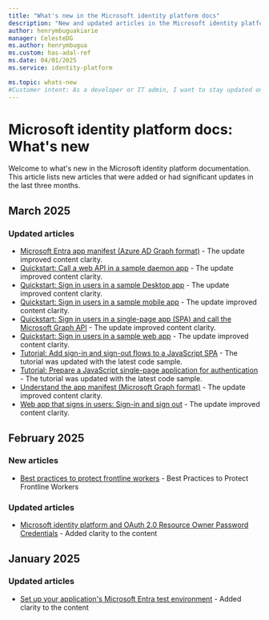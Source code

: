 ```yaml
---
title: "What's new in the Microsoft identity platform docs"
description: "New and updated articles in the Microsoft identity platform documentation."
author: henrymbuguakiarie
manager: CelesteDG
ms.author: henrymbugua
ms.custom: has-adal-ref
ms.date: 04/01/2025
ms.service: identity-platform

ms.topic: whats-new
#Customer intent: As a developer or IT admin, I want to stay updated on the latest changes and additions to the Microsoft identity platform documentation, so that I can ensure that my applications and systems are using the most current and relevant information.
---
```


# Microsoft identity platform docs: What's new

Welcome to what's new in the Microsoft identity platform documentation. This article lists new articles that were added or had significant updates in the last three months.

## March 2025

### Updated articles

- [Microsoft Entra app manifest (Azure AD Graph format)](reference-app-manifest.md) - The update improved content clarity.
- [Quickstart: Call a web API in a sample daemon app](quickstart-daemon-app-call-api.md) - The update improved content clarity.
- [Quickstart: Sign in users in a sample Desktop app](quickstart-desktop-app-sign-in.md) - The update improved content clarity.
- [Quickstart: Sign in users in a sample mobile app](quickstart-mobile-app-sign-in.md) - The update improved content clarity.
- [Quickstart: Sign in users in a single-page app (SPA) and call the Microsoft Graph API](quickstart-single-page-app-sign-in.md) - The update improved content clarity.
- [Quickstart: Sign in users in a sample web app](quickstart-web-app-sign-in.md) - The update improved content clarity.
- [Tutorial: Add sign-in and sign-out flows to a JavaScript SPA](tutorial-single-page-app-javascript-configure-authentication.md) - The tutorial was updated with the latest code sample.
- [Tutorial: Prepare a JavaScript single-page application for authentication](tutorial-single-page-app-javascript-prepare-app.md) - The tutorial was updated with the latest code sample.
- [Understand the app manifest (Microsoft Graph format)](reference-microsoft-graph-app-manifest.md) - The update improved content clarity.
- [Web app that signs in users: Sign-in and sign out](scenario-web-app-sign-user-sign-in.md) - The update improved content clarity.


## February 2025

### New articles

- [Best practices to protect frontline workers](security-best-practices-for-frontline-workers.md) - Best Practices to Protect Frontline Workers

### Updated articles

- [Microsoft identity platform and OAuth 2.0 Resource Owner Password Credentials](v2-oauth-ropc.md) - Added clarity to the content

## January 2025

### Updated articles

- [Set up your application's Microsoft Entra test environment](test-setup-environment.md) - Added clarity to the content

